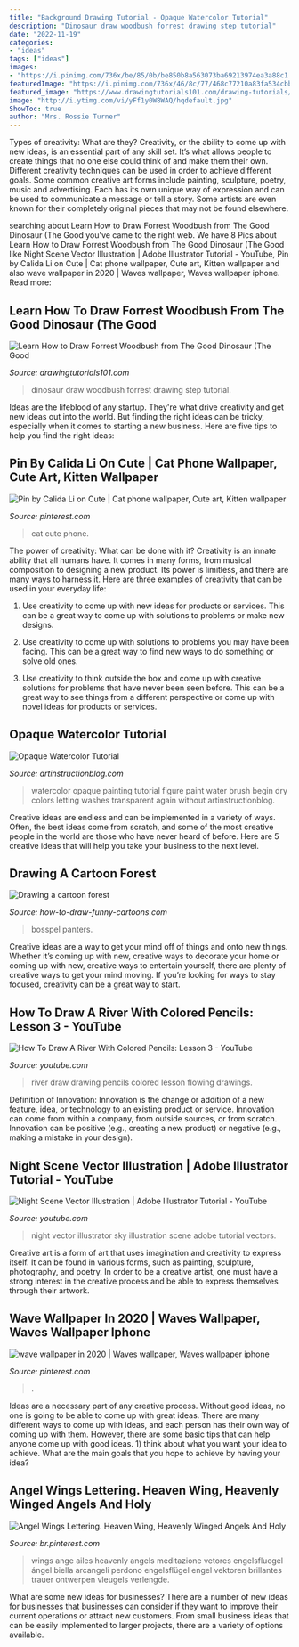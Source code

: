 ```yaml
---
title: "Background Drawing Tutorial - Opaque Watercolor Tutorial"
description: "Dinosaur draw woodbush forrest drawing step tutorial"
date: "2022-11-19"
categories:
- "ideas"
tags: ["ideas"]
images:
- "https://i.pinimg.com/736x/be/85/0b/be850b8a563073ba69213974ea3a88c1.jpg"
featuredImage: "https://i.pinimg.com/736x/46/8c/77/468c77210a83fa534cbbe6c26b7e6919.jpg"
featured_image: "https://www.drawingtutorials101.com/drawing-tutorials/Cartoon-Movies/The-Good-Dinosaur/forrest-woodbush/how-to-draw-Forrest-Woodbush-from-The-Good-Dinosaur-step-0.png"
image: "http://i.ytimg.com/vi/yFf1y0W8WAQ/hqdefault.jpg"
ShowToc: true
author: "Mrs. Rossie Turner"
---
```



Types of creativity: What are they?
Creativity, or the ability to come up with new ideas, is an essential part of any skill set. It’s what allows people to create things that no one else could think of and make them their own. Different creativity techniques can be used in order to achieve different goals.
Some common creative art forms include painting, sculpture, poetry, music and advertising. Each has its own unique way of expression and can be used to communicate a message or tell a story. Some artists are even known for their completely original pieces that may not be found elsewhere.

	

		
searching about Learn How to Draw Forrest Woodbush from The Good Dinosaur (The Good you've came to the right web. We have 8 Pics about Learn How to Draw Forrest Woodbush from The Good Dinosaur (The Good like Night Scene Vector Illustration | Adobe Illustrator Tutorial - YouTube, Pin by Calida Li on Cute | Cat phone wallpaper, Cute art, Kitten wallpaper and also wave wallpaper in 2020 | Waves wallpaper, Waves wallpaper iphone. Read more:
		
    
## Learn How To Draw Forrest Woodbush From The Good Dinosaur (The Good

<img loading=lazy src="https://www.drawingtutorials101.com/drawing-tutorials/Cartoon-Movies/The-Good-Dinosaur/forrest-woodbush/how-to-draw-Forrest-Woodbush-from-The-Good-Dinosaur-step-0.png" onerror="this.onerror=null;this.src='https://tse2.mm.bing.net/th?id=OIP.sa40c9tTPWilLN6Dwttv2AHaKd&amp;pid=15.1';" alt="Learn How to Draw Forrest Woodbush from The Good Dinosaur (The Good">

_Source: drawingtutorials101.com_

>dinosaur draw woodbush forrest drawing step tutorial. 

	

Ideas are the lifeblood of any startup. They're what drive creativity and get new ideas out into the world. But finding the right ideas can be tricky, especially when it comes to starting a new business. Here are five tips to help you find the right ideas: 

    
## Pin By Calida Li On Cute | Cat Phone Wallpaper, Cute Art, Kitten Wallpaper

<img loading=lazy src="https://i.pinimg.com/736x/c5/37/3d/c5373d3ca6560be0833c5d3c046dd7a2.jpg" onerror="this.onerror=null;this.src='https://tse2.mm.bing.net/th?id=OIP.tw448yC-lhhaZmahElb9ggHaNK&amp;pid=15.1';" alt="Pin by Calida Li on Cute | Cat phone wallpaper, Cute art, Kitten wallpaper">

_Source: pinterest.com_

>cat cute phone. 

	

The power of creativity: What can be done with it?
Creativity is an innate ability that all humans have. It comes in many forms, from musical composition to designing a new product. Its power is limitless, and there are many ways to harness it. Here are three examples of creativity that can be used in your everyday life:
1. Use creativity to come up with new ideas for products or services. This can be a great way to come up with solutions to problems or make new designs.

2. Use creativity to come up with solutions to problems you may have been facing. This can be a great way to find new ways to do something or solve old ones.

3. Use creativity to think outside the box and come up with creative solutions for problems that have never been seen before. This can be a great way to see things from a different perspective or come up with novel ideas for products or services.

    
## Opaque Watercolor Tutorial

<img loading=lazy src="https://www.artinstructionblog.com/wp-content/uploads/2011/09/watercolor-lesson-5.jpg" onerror="this.onerror=null;this.src='https://tse3.mm.bing.net/th?id=OIP.e5FAVMy_JbEQZZy9b0qkUwHaJ3&amp;pid=15.1';" alt="Opaque Watercolor Tutorial">

_Source: artinstructionblog.com_

>watercolor opaque painting tutorial figure paint water brush begin dry colors letting washes transparent again without artinstructionblog. 

	

Creative ideas are endless and can be implemented in a variety of ways. Often, the best ideas come from scratch, and some of the most creative people in the world are those who have never heard of before. Here are 5 creative ideas that will help you take your business to the next level.

    
## Drawing A Cartoon Forest

<img loading=lazy src="https://www.how-to-draw-funny-cartoons.com/image-files/cartoon-forest-008.jpg" onerror="this.onerror=null;this.src='https://tse2.mm.bing.net/th?id=OIP.6hcgS8dGhVweempOEsq4SQHaEc&amp;pid=15.1';" alt="Drawing a cartoon forest">

_Source: how-to-draw-funny-cartoons.com_

>bosspel panters. 

	

Creative ideas are a way to get your mind off of things and onto new things. Whether it’s coming up with new, creative ways to decorate your home or coming up with new, creative ways to entertain yourself, there are plenty of creative ways to get your mind moving. If you’re looking for ways to stay focused, creativity can be a great way to start.

    
## How To Draw A River With Colored Pencils: Lesson 3 - YouTube

<img loading=lazy src="http://i.ytimg.com/vi/yFf1y0W8WAQ/hqdefault.jpg" onerror="this.onerror=null;this.src='https://tse4.mm.bing.net/th?id=OIP.2Fv6MnzaYJQXh4Tpisz3WQHaFj&amp;pid=15.1';" alt="How To Draw A River With Colored Pencils: Lesson 3 - YouTube">

_Source: youtube.com_

>river draw drawing pencils colored lesson flowing drawings. 

	

Definition of Innovation:
Innovation is the change or addition of a new feature, idea, or technology to an existing product or service. Innovation can come from within a company, from outside sources, or from scratch. Innovation can be positive (e.g., creating a new product) or negative (e.g., making a mistake in your design).

    
## Night Scene Vector Illustration | Adobe Illustrator Tutorial - YouTube

<img loading=lazy src="https://i.ytimg.com/vi/j9gDmv7AkvA/maxresdefault.jpg" onerror="this.onerror=null;this.src='https://tse3.mm.bing.net/th?id=OIP.MNQy9rLQNr3Ko3havmYBUAHaEK&amp;pid=15.1';" alt="Night Scene Vector Illustration | Adobe Illustrator Tutorial - YouTube">

_Source: youtube.com_

>night vector illustrator sky illustration scene adobe tutorial vectors. 

	

Creative art is a form of art that uses imagination and creativity to express itself. It can be found in various forms, such as painting, sculpture, photography, and poetry. In order to be a creative artist, one must have a strong interest in the creative process and be able to express themselves through their artwork.

    
## Wave Wallpaper In 2020 | Waves Wallpaper, Waves Wallpaper Iphone

<img loading=lazy src="https://i.pinimg.com/736x/46/8c/77/468c77210a83fa534cbbe6c26b7e6919.jpg" onerror="this.onerror=null;this.src='https://tse2.mm.bing.net/th?id=OIP.iu9c2uM4tgZTVMf6-fnTlwHaNL&amp;pid=15.1';" alt="wave wallpaper in 2020 | Waves wallpaper, Waves wallpaper iphone">

_Source: pinterest.com_

>. 

	

Ideas are a necessary part of any creative process. Without good ideas, no one is going to be able to come up with great ideas. There are many different ways to come up with ideas, and each person has their own way of coming up with them. However, there are some basic tips that can help anyone come up with good ideas. 1) think about what you want your idea to achieve. What are the main goals that you hope to achieve by having your idea?

    
## Angel Wings Lettering. Heaven Wing, Heavenly Winged Angels And Holy

<img loading=lazy src="https://i.pinimg.com/736x/be/85/0b/be850b8a563073ba69213974ea3a88c1.jpg" onerror="this.onerror=null;this.src='https://tse2.mm.bing.net/th?id=OIP._qd3s466tMDLgythLbGZWAAAAA&amp;pid=15.1';" alt="Angel Wings Lettering. Heaven Wing, Heavenly Winged Angels And Holy">

_Source: br.pinterest.com_

>wings ange ailes heavenly angels meditazione vetores engelsfluegel ángel biella arcangeli perdono engelsflügel engel vektoren brillantes trauer ontwerpen vleugels verlengde. 

	

What are some new ideas for businesses?
There are a number of new ideas for businesses that businesses can consider if they want to improve their current operations or attract new customers. From small business ideas that can be easily implemented to larger projects, there are a variety of options available.

